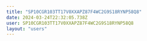 ```yaml
---
title: "SP10CGR103TT17V0XXAPZ87F4WC2G9S18RYNP58Q8"
date: 2024-03-24T22:32:05.738Z
user: SP10CGR103TT17V0XXAPZ87F4WC2G9S18RYNP58Q8
layout: "users"
---
```

    